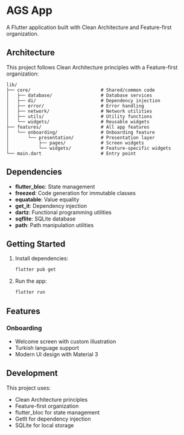 # AGS App

A Flutter application built with Clean Architecture and Feature-first organization.

## Architecture

This project follows Clean Architecture principles with a Feature-first organization:

```
lib/
├── core/                          # Shared/common code
│   ├── database/                  # Database services
│   ├── di/                        # Dependency injection
│   ├── error/                     # Error handling
│   ├── network/                   # Network utilities
│   ├── utils/                     # Utility functions
│   └── widgets/                   # Reusable widgets
├── features/                      # All app features
│   └── onboarding/                # Onboarding feature
│       └── presentation/          # Presentation layer
│           ├── pages/             # Screen widgets
│           └── widgets/           # Feature-specific widgets
└── main.dart                      # Entry point
```

## Dependencies

- **flutter_bloc**: State management
- **freezed**: Code generation for immutable classes
- **equatable**: Value equality
- **get_it**: Dependency injection
- **dartz**: Functional programming utilities
- **sqflite**: SQLite database
- **path**: Path manipulation utilities

## Getting Started

1. Install dependencies:
   ```bash
   flutter pub get
   ```

2. Run the app:
   ```bash
   flutter run
   ```

## Features

### Onboarding
- Welcome screen with custom illustration
- Turkish language support
- Modern UI design with Material 3

## Development

This project uses:
- Clean Architecture principles
- Feature-first organization
- flutter_bloc for state management
- GetIt for dependency injection
- SQLite for local storage 
